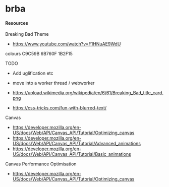 # brba

#### Resources

Breaking Bad Theme
* https://www.youtube.com/watch?v=F1HNuAE9WdU

colours
C9C59B
6B760F
1B2F15

TODO
* Add uglification etc
* move into a worker thread / webworker

* https://upload.wikimedia.org/wikipedia/en/6/61/Breaking_Bad_title_card.png
* https://css-tricks.com/fun-with-blurred-text/

Canvas
* https://developer.mozilla.org/en-US/docs/Web/API/Canvas_API/Tutorial/Optimizing_canvas
* https://developer.mozilla.org/en-US/docs/Web/API/Canvas_API/Tutorial/Advanced_animations
* https://developer.mozilla.org/en-US/docs/Web/API/Canvas_API/Tutorial/Basic_animations

Canvas Performance Optimisation
* https://developer.mozilla.org/en-US/docs/Web/API/Canvas_API/Tutorial/Optimizing_canvas
